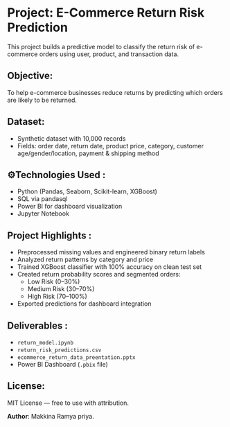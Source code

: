 # Project: E-Commerce Return Risk Prediction

This project builds a predictive model to classify the return risk of e-commerce orders using user, product, and transaction data.

## Objective:
To help e-commerce businesses reduce returns by predicting which orders are likely to be returned.

##  Dataset:
- Synthetic dataset with 10,000 records
- Fields: order date, return date, product price, category, customer age/gender/location, payment & shipping method

## ⚙Technologies Used :
- Python (Pandas, Seaborn, Scikit-learn, XGBoost)
- SQL via pandasql
- Power BI for dashboard visualization
- Jupyter Notebook

## Project Highlights :
- Preprocessed missing values and engineered binary return labels
- Analyzed return patterns by category and price
- Trained XGBoost classifier with 100% accuracy on clean test set
- Created return probability scores and segmented orders:
  - Low Risk (0–30%)
  - Medium Risk (30–70%)
  - High Risk (70–100%)
- Exported predictions for dashboard integration

##  Deliverables :
- `return_model.ipynb`
- `return_risk_predictions.csv`
- `ecommerce_return_data_preentation.pptx`
- Power BI Dashboard (`.pbix` file)

## License:
MIT License — free to use with attribution.

**Author**: 
Makkina Ramya priya.
